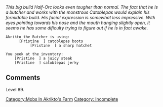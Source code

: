 *This big build Half-Orc looks even tougher than normal. The fact that
he is a butcher and works with the monstrous Catoblepas would explain
his formidable build. His facial expression is somewhat less impressive.
With eyes pointing towards his nose and the mouth hanging slightly open,
it seems he has some dificulty trying to figure out if he is in fact
awake.*

`Akrikto the Butcher is using:`  
<worn on feet>`      [Pristine  ] catoblepas boots`  
<wielded>`           [Pristine  ] a sharp hatchet`

`You peek at the inventory:`  
`    [Pristine  ] a juicy steak`  
`    [Pristine  ] catoblepas jerky`

## Comments

Level 89.

[Category:Mobs In Akrikto's
Farm](Category:Mobs_In_Akrikto's_Farm "wikilink") [Category:
Incomplete](Category:_Incomplete "wikilink")
